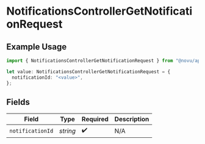 # NotificationsControllerGetNotificationRequest

## Example Usage

```typescript
import { NotificationsControllerGetNotificationRequest } from "@novu/api/models/operations";

let value: NotificationsControllerGetNotificationRequest = {
  notificationId: "<value>",
};
```

## Fields

| Field              | Type               | Required           | Description        |
| ------------------ | ------------------ | ------------------ | ------------------ |
| `notificationId`   | *string*           | :heavy_check_mark: | N/A                |